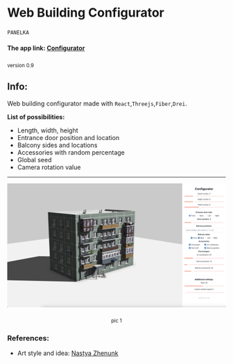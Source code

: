 # Web Building Configurator

`PANELKA`


#### The app link: [Configurator](https://vladimirkobranov.github.io/building_configurator_web/)
<sub>version 0.9</sub>

## Info:
Web building configurator made with `React`,`Threejs`,`Fiber`,`Drei`.

**List of possibilities:**
- Length, width, height
- Entrance door position and location
- Balcony sides and locations
- Accessories with random percentage
- Global seed
- Camera rotation value

---

![pic_1](pics/pic_1.png)
<p align="center">
<sub >pic 1</sub>
</p>

### References:

* Art style and idea: [Nastya Zhenunk](https://www.artstation.com/artwork/m8ZPZv)
